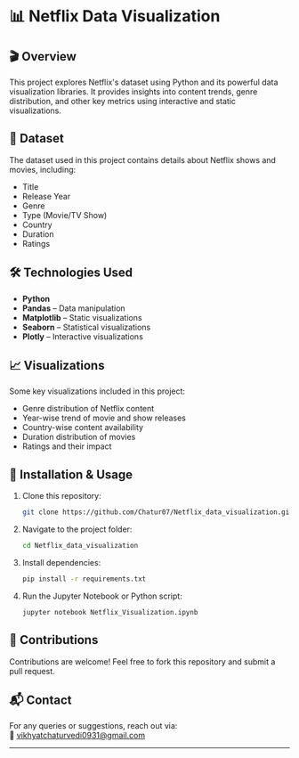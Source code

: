 # 📊 Netflix Data Visualization  

## 🎬 Overview  
This project explores Netflix's dataset using Python and its powerful data visualization libraries. It provides insights into content trends, genre distribution, and other key metrics using interactive and static visualizations.  

## 📂 Dataset  
The dataset used in this project contains details about Netflix shows and movies, including:  
- Title  
- Release Year  
- Genre  
- Type (Movie/TV Show)  
- Country  
- Duration  
- Ratings  

## 🛠️ Technologies Used  
- **Python**  
- **Pandas** – Data manipulation  
- **Matplotlib** – Static visualizations  
- **Seaborn** – Statistical visualizations  
- **Plotly** – Interactive visualizations  

## 📈 Visualizations  
Some key visualizations included in this project:  
- Genre distribution of Netflix content  
- Year-wise trend of movie and show releases  
- Country-wise content availability  
- Duration distribution of movies  
- Ratings and their impact  

## 🚀 Installation & Usage  
1. Clone this repository:  
   ```bash
   git clone https://github.com/Chatur07/Netflix_data_visualization.git
   ```
2. Navigate to the project folder:  
   ```bash
   cd Netflix_data_visualization
   ```
3. Install dependencies:  
   ```bash
   pip install -r requirements.txt
   ```
4. Run the Jupyter Notebook or Python script:  
   ```bash
   jupyter notebook Netflix_Visualization.ipynb
   ```

## 🤝 Contributions  
Contributions are welcome! Feel free to fork this repository and submit a pull request.  

## 📬 Contact  
For any queries or suggestions, reach out via:  
📧 vikhyatchaturvedi0931@gmail.com  

---


